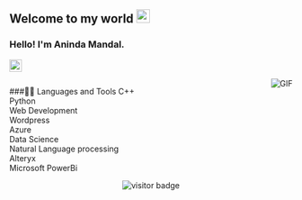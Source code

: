 <!--
**aninda20/aninda20** is a ✨ _special_ ✨ repository because its `README.md` (this file) appears on your GitHub profile.

Here are some ideas to get you started:

- 🔭 I’m currently working on ...
- 🌱 I’m currently learning ...
- 👯 I’m looking to collaborate on ...
- 🤔 I’m looking for help with ...
- 💬 Ask me about ...
- 📫 How to reach me: ...
- 😄 Pronouns: ...
- ⚡ Fun fact: ...
-->

<!-- [Web-developer](https://user-images.githubusercontent.com/46484569/88458558-8c31eb80-ceac-11ea-8058-a555f9e1b660.png)
     -->
## Welcome to my world <img src="https://github.com/TheDudeThatCode/TheDudeThatCode/blob/master/Assets/Earth.gif" width="24px">

### Hello! I'm Aninda Mandal. 




<a href="https://www.linkedin.com/in/aninda-mandal/">
  <img align="left" alt="Aninda Mandal" width="22px" src="https://cdn.jsdelivr.net/npm/simple-icons@v3/icons/linkedin.svg" />
</a>


<br />
<br />

  <img align="right" alt="GIF" src="https://media.giphy.com/media/836HiJc7pgzy8iNXCn/giphy.gif" />
  
###👨‍💻 Languages and Tools
C++ <br>
Python <br>
Web Development <br>
Wordpress <br>
Azure <br>
Data Science <br>
Natural Language processing <br>
Alteryx <br>
Microsoft PowerBi

<!--
<br>
<p align='center'>
  <img align="center" src="https://github-readme-stats.vercel.app/api?username=aninda20&show_icons=true&title_color=fff&icon_color=79ff97&text_color=efefef&bg_color=24292e" alt="Aninda Mandal's Github Stats">
</p>
-->
 
<p align='center'>
  <img src="https://visitor-badge.glitch.me/badge?page_id=aninda20.aninda20" alt="visitor badge"/>
</p>





